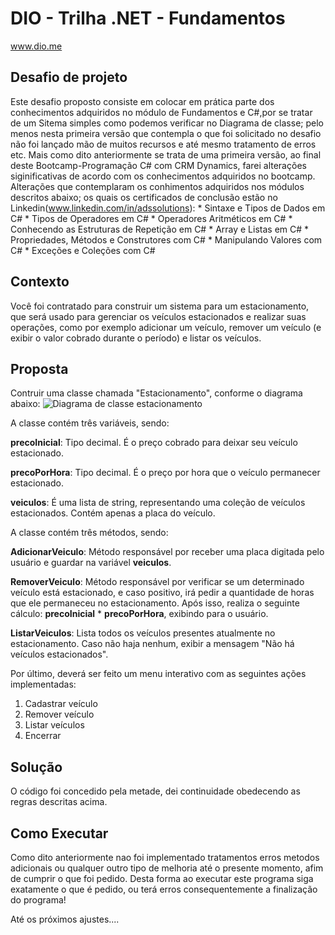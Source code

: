 # DIO - Trilha .NET - Fundamentos
www.dio.me

## Desafio de projeto
Este desafio proposto consiste em colocar em prática parte dos conhecimentos adquiridos no módulo de Fundamentos e C#,por se tratar de um Sitema simples como podemos verificar no Diagrama de classe; pelo menos nesta primeira versão que contempla o que foi solicitado no desafio não foi lançado mão de muitos recursos e até mesmo tratamento de erros etc.
  Mais como dito anteriormente se trata de uma primeira versão, ao final deste Bootcamp-Programação C# com CRM Dynamics, farei alterações siginificativas de acordo com os conhecimentos adquiridos no bootcamp.
   Alterações que contemplaram os conhimentos adquiridos nos módulos descritos abaixo; os quais os certificados de conclusão estão no Linkedin(www.linkedin.com/in/adssolutions):
    * Sintaxe e Tipos de Dados em C#
    * Tipos de Operadores em C#
    * Operadores Aritméticos em C#
    * Conhecendo as Estruturas de Repetição em C#
    * Array e Listas em C#
    * Propriedades, Métodos e Construtores com C#
    * Manipulando Valores com C#
    * Exceções e Coleções com C#

## Contexto
Você foi contratado para construir um sistema para um estacionamento, que será usado para gerenciar os veículos estacionados e realizar suas operações, como por exemplo adicionar um veículo, remover um veículo (e exibir o valor cobrado durante o período) e listar os veículos.

## Proposta
Contruir uma classe chamada "Estacionamento", conforme o diagrama abaixo:
![Diagrama de classe estacionamento](diagrama_classe_estacionamento.png)

A classe contém três variáveis, sendo:

**precoInicial**: Tipo decimal. É o preço cobrado para deixar seu veículo estacionado.

**precoPorHora**: Tipo decimal. É o preço por hora que o veículo permanecer estacionado.

**veiculos**: É uma lista de string, representando uma coleção de veículos estacionados. Contém apenas a placa do veículo.

A classe contém três métodos, sendo:

**AdicionarVeiculo**: Método responsável por receber uma placa digitada pelo usuário e guardar na variável **veiculos**.

**RemoverVeiculo**: Método responsável por verificar se um determinado veículo está estacionado, e caso positivo, irá pedir a quantidade de horas que ele permaneceu no estacionamento. Após isso, realiza o seguinte cálculo: **precoInicial** * **precoPorHora**, exibindo para o usuário.

**ListarVeiculos**: Lista todos os veículos presentes atualmente no estacionamento. Caso não haja nenhum, exibir a mensagem "Não há veículos estacionados".

Por último, deverá ser feito um menu interativo com as seguintes ações implementadas:
1. Cadastrar veículo
2. Remover veículo
3. Listar veículos
4. Encerrar


## Solução
O código foi concedido pela metade, dei continuidade obedecendo as regras descritas acima.

## Como Executar
Como dito anteriormente nao foi implementado tratamentos erros metodos adicionais ou qualquer outro tipo de melhoria até o presente momento, afim de cumprir o que foi pedido. Desta forma ao executar este programa siga exatamente o que é pedido, ou terá erros consequentemente a finalização do programa!

  Até os próximos ajustes....

